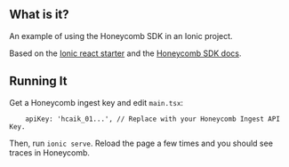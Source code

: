 ## What is it?

An example of using the Honeycomb SDK in an Ionic project.

Based on the [Ionic react starter](https://ionicframework.com/docs/react/your-first-app) and the [Honeycomb SDK docs](https://docs.honeycomb.io/send-data/javascript-browser/honeycomb-distribution/).

## Running It

Get a Honeycomb ingest key and edit `main.tsx`:

```tsx
    apiKey: 'hcaik_01...', // Replace with your Honeycomb Ingest API Key.
```

Then, run `ionic serve`.
Reload the page a few times and you should see traces in Honeycomb.

